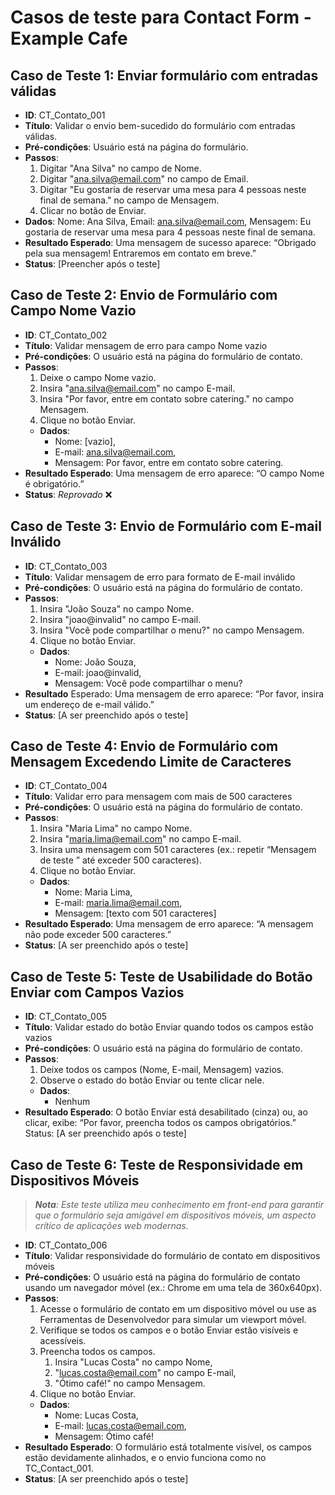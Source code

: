 # Casos de teste para Contact Form - Example Cafe

## Caso de Teste 1: Enviar formulário com entradas válidas

- **ID**: CT_Contato_001
- **Título**: Validar o envio bem-sucedido do formulário com entradas válidas.
- **Pré-condições**: Usuário está na página do formulário.
- **Passos**:
  1. Digitar "Ana Silva" no campo de Nome.
  2. Digitar "<ana.silva@email.com>" no campo de Email.
  3. Digitar "Eu gostaria de reservar uma mesa para 4 pessoas neste final de semana." no campo de Mensagem.
  4. Clicar no botão de Enviar.
- **Dados**: Nome: Ana Silva, Email: <ana.silva@email.com>, Mensagem: Eu gostaria de reservar uma mesa para 4 pessoas neste final de semana.
- **Resultado Esperado**: Uma mensagem de sucesso aparece: “Obrigado pela sua mensagem! Entraremos em contato em breve.”
- **Status**: [Preencher após o teste]

## Caso de Teste 2: Envio de Formulário com Campo Nome Vazio

- **ID**: CT_Contato_002
- **Título**: Validar mensagem de erro para campo Nome vazio
- **Pré-condições**: O usuário está na página do formulário de contato.
- **Passos**:
  1. Deixe o campo Nome vazio.
  2. Insira "<ana.silva@email.com>" no campo E-mail.
  3. Insira "Por favor, entre em contato sobre catering." no campo Mensagem.
  4. Clique no botão Enviar.
  - **Dados**:
    - Nome: [vazio],
    - E-mail: <ana.silva@email.com>,
    - Mensagem: Por favor, entre em contato sobre catering.
- **Resultado Esperado**: Uma mensagem de erro aparece: “O campo Nome é obrigatório.”
- **Status**: _Reprovado_ ❌

## Caso de Teste 3: Envio de Formulário com E-mail Inválido

- **ID**: CT_Contato_003
- **Título**: Validar mensagem de erro para formato de E-mail inválido
- **Pré-condições**: O usuário está na página do formulário de contato.
- **Passos**:
  1. Insira "João Souza" no campo Nome.
  1. Insira "joao@invalid" no campo E-mail.
  1. Insira "Você pode compartilhar o menu?" no campo Mensagem.
  1. Clique no botão Enviar.
  - **Dados**:
    - Nome: João Souza,
    - E-mail: joao@invalid,
    - Mensagem: Você pode compartilhar o menu?
- **Resultado** Esperado: Uma mensagem de erro aparece: “Por favor, insira um endereço de e-mail válido.”
- **Status**: [A ser preenchido após o teste]

## Caso de Teste 4: Envio de Formulário com Mensagem Excedendo Limite de Caracteres

- **ID**: CT_Contato_004
- **Título**: Validar erro para mensagem com mais de 500 caracteres
- **Pré-condições**: O usuário está na página do formulário de contato.
- **Passos**:
  1. Insira "Maria Lima" no campo Nome.
  1. Insira "<maria.lima@email.com>" no campo E-mail.
  1. Insira uma mensagem com 501 caracteres (ex.: repetir “Mensagem de teste ” até exceder 500 caracteres).
  1. Clique no botão Enviar.
  - **Dados**:
    - Nome: Maria Lima,
    - E-mail: <maria.lima@email.com>,
    - Mensagem: [texto com 501 caracteres]
- **Resultado Esperado**: Uma mensagem de erro aparece: “A mensagem não pode exceder 500 caracteres.”
- **Status**: [A ser preenchido após o teste]

## Caso de Teste 5: Teste de Usabilidade do Botão Enviar com Campos Vazios

- **ID**: CT_Contato_005
- **Título**: Validar estado do botão Enviar quando todos os campos estão vazios
- **Pré-condições**: O usuário está na página do formulário de contato.
- **Passos**:
  1. Deixe todos os campos (Nome, E-mail, Mensagem) vazios.
  1. Observe o estado do botão Enviar ou tente clicar nele.
  - **Dados**:
    - Nenhum
- **Resultado Esperado**: O botão Enviar está desabilitado (cinza) ou, ao clicar, exibe: “Por favor, preencha todos os campos obrigatórios.”
  Status: [A ser preenchido após o teste]

## Caso de Teste 6: Teste de Responsividade em Dispositivos Móveis

> _**Nota**: Este teste utiliza meu conhecimento em front-end para garantir que o formulário seja amigável em dispositivos móveis, um aspecto crítico de aplicações web modernas._

- **ID**: CT_Contato_006
- **Título**: Validar responsividade do formulário de contato em dispositivos móveis
- **Pré-condições**: O usuário está na página do formulário de contato usando um navegador móvel (ex.: Chrome em uma tela de 360x640px).
- **Passos**:
  1. Acesse o formulário de contato em um dispositivo móvel ou use as Ferramentas de Desenvolvedor para simular um viewport móvel.
  1. Verifique se todos os campos e o botão Enviar estão visíveis e acessíveis.
  1. Preencha todos os campos.
     1. Insira "Lucas Costa" no campo Nome,
     2. "<lucas.costa@email.com>" no campo E-mail,
     3. "Ótimo café!" no campo Mensagem.
  1. Clique no botão Enviar.
  - **Dados**:
    - Nome: Lucas Costa,
    - E-mail: <lucas.costa@email.com>,
    - Mensagem: Ótimo café!
- **Resultado Esperado**: O formulário está totalmente visível, os campos estão devidamente alinhados, e o envio funciona como no TC_Contact_001.
- **Status**: [A ser preenchido após o teste]
